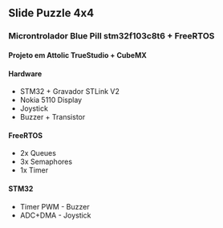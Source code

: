## Slide Puzzle 4x4
### Microntrolador Blue Pill stm32f103c8t6 + FreeRTOS
#### Projeto em Attolic TrueStudio + CubeMX
#### Hardware
* STM32 + Gravador STLink V2
* Nokia 5110 Display
* Joystick
* Buzzer + Transistor

#### FreeRTOS
* 2x Queues
* 3x Semaphores
* 1x Timer

#### STM32

* Timer PWM - Buzzer
* ADC+DMA - Joystick
